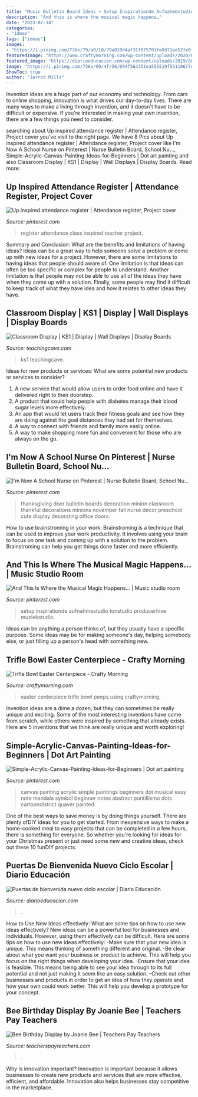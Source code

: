 ```yaml
---
title: "Music Bulletin Board Ideas ~ Setup Inspirationde Aufnahmestudio Tonstudio Producerhive Muziekstudio"
description: "And this is where the musical magic happens…"
date: "2023-07-14"
categories:
- "ideas"
tags: ["ideas"]
images:
- "https://i.pinimg.com/736x/79/a0/10/79a010d4af31f075701fe0d71ee52fe0.jpg"
featuredImage: "https://www.craftymorning.com/wp-content/uploads/2020/03/trifle-bowl-easter-centerpiece.jpg"
featured_image: "https://diarioeducacion.com/wp-content/uploads/2019/08/Puertas-bienvenida-7-768x1024.jpg"
image: "https://i.pinimg.com/736x/09/4f/56/094f564351ea555519f55110677d4bf5.jpg"
ShowToc: true
author: "Jarrod Mills"
---
```



Invention ideas are a huge part of our economy and technology. From cars to online shopping, innovation is what drives our day-to-day lives. There are many ways to make a living through invention, and it doesn't have to be difficult or expensive. If you're interested in making your own invention, there are a few things you need to consider.

	

		
searching about Up inspired attendance register | Attendance register, Project cover you've visit to the right page. We have 8 Pics about Up inspired attendance register | Attendance register, Project cover like I&#039;m Now A School Nurse on Pinterest | Nurse Bulletin Board, School Nu…, Simple-Acrylic-Canvas-Painting-Ideas-for-Beginners | Dot art painting and also Classroom Display | KS1 | Display | Wall Displays | Display Boards. Read more:
		
    
## Up Inspired Attendance Register | Attendance Register, Project Cover

<img loading=lazy src="https://i.pinimg.com/736x/79/a0/10/79a010d4af31f075701fe0d71ee52fe0.jpg" onerror="this.onerror=null;this.src='https://tse3.mm.bing.net/th?id=OIP.z-An-aFSAyksksoF70YkRgHaJ3&amp;pid=15.1';" alt="Up inspired attendance register | Attendance register, Project cover">

_Source: pinterest.com_

>register attendance class inspired teacher project. 

	

Summary and Conclusion: What are the benefits and limitations of having ideas?
Ideas can be a great way to help someone solve a problem or come up with new ideas for a project. However, there are some limitations to having ideas that people should aware of. One limitation is that ideas can often be too specific or complex for people to understand. Another limitation is that people may not be able to use all of the ideas they have when they come up with a solution. Finally, some people may find it difficult to keep track of what they have idea and how it relates to other ideas they have.

    
## Classroom Display | KS1 | Display | Wall Displays | Display Boards

<img loading=lazy src="https://www.teachingcave.com/wp-content/uploads/2013/10/Star.jpg" onerror="this.onerror=null;this.src='https://tse3.mm.bing.net/th?id=OIP.JSM7LuKsOx9R3LmZ2Li0awHaJ4&amp;pid=15.1';" alt="Classroom Display | KS1 | Display | Wall Displays | Display Boards">

_Source: teachingcave.com_

>ks1 teachingcave. 

	

Ideas for new products or services: What are some potential new products or services to consider?
1. A new service that would allow users to order food online and have it delivered right to their doorstep.
2. A product that could help people with diabetes manage their blood sugar levels more effectively.
3. An app that would let users track their fitness goals and see how they are doing against the goal distances they had set for themselves.
4. A way to connect with friends and family more easily online.
5. A way to make shopping more fun and convenient for those who are always on the go.

    
## I&#039;m Now A School Nurse On Pinterest | Nurse Bulletin Board, School Nu…

<img loading=lazy src="https://s-media-cache-ak0.pinimg.com/originals/d7/b1/15/d7b1158d54fbed4836f503a7f9ccd728.jpg" onerror="this.onerror=null;this.src='https://tse4.mm.bing.net/th?id=OIP.b79qJv4zONiW3IW2dLii8AHaJ4&amp;pid=15.1';" alt="I&#039;m Now A School Nurse on Pinterest | Nurse Bulletin Board, School Nu…">

_Source: pinterest.com_

>thanksgiving door bulletin boards decoration minion classroom thankful decorations minions november fall nurse decor preschool cute display decorating office doors. 

	

How to use brainstroming in your work.
Brainstroming is a technique that can be used to improve your work productivity. It involves using your brain to focus on one task and coming up with a solution to the problem. Brainstroming can help you get things done faster and more efficiently.

    
## And This Is Where The Musical Magic Happens… | Music Studio Room

<img loading=lazy src="https://i.pinimg.com/736x/09/4f/56/094f564351ea555519f55110677d4bf5.jpg" onerror="this.onerror=null;this.src='https://tse2.mm.bing.net/th?id=OIP.aEf4jHyZqg5i0wyV4pyu5QHaLH&amp;pid=15.1';" alt="And This Is Where the Musical Magic Happens… | Music studio room">

_Source: pinterest.com_

>setup inspirationde aufnahmestudio tonstudio producerhive muziekstudio. 

	

Ideas can be anything a person thinks of, but they usually have a specific purpose. Some ideas may be for making someone's day, helping somebody else, or just filling up a person's head with something new.

    
## Trifle Bowl Easter Centerpiece - Crafty Morning

<img loading=lazy src="https://www.craftymorning.com/wp-content/uploads/2020/03/trifle-bowl-easter-centerpiece.jpg" onerror="this.onerror=null;this.src='https://tse3.mm.bing.net/th?id=OIP.eB23eEcBSVY_QJxlJp5t3wHaLH&amp;pid=15.1';" alt="Trifle Bowl Easter Centerpiece - Crafty Morning">

_Source: craftymorning.com_

>easter centerpiece trifle bowl peeps using craftymorning. 

	

Invention ideas are a dime a dozen, but they can sometimes be really unique and exciting. Some of the most interesting inventions have come from scratch, while others were inspired by something that already exists. Here are 5 inventions that we think are really unique and worth exploring!

    
## Simple-Acrylic-Canvas-Painting-Ideas-for-Beginners | Dot Art Painting

<img loading=lazy src="https://i.pinimg.com/736x/d5/d4/fc/d5d4fccda7c429a450ed44ca310f9294.jpg" onerror="this.onerror=null;this.src='https://tse1.mm.bing.net/th?id=OIP.fXcX0kVbilxeK3o5I0-kcAHaJ4&amp;pid=15.1';" alt="Simple-Acrylic-Canvas-Painting-Ideas-for-Beginners | Dot art painting">

_Source: pinterest.com_

>canvas painting acrylic simple paintings beginners dot musical easy note mandala symbol beginner notes abstract puntillismo dots cartoondistrict quaver painted. 

	

One of the best ways to save money is by doing things yourself. There are plenty ofDIY ideas for you to get started. From inexpensive ways to make a home-cooked meal to easy projects that can be completed in a few hours, there is something for everyone. So whether you're looking for ideas for your Christmas present or just need some new and creative ideas, check out these 10 funDIY projects.

    
## Puertas De Bienvenida Nuevo Ciclo Escolar | Diario Educación

<img loading=lazy src="https://diarioeducacion.com/wp-content/uploads/2019/08/Puertas-bienvenida-7-768x1024.jpg" onerror="this.onerror=null;this.src='https://tse1.mm.bing.net/th?id=OIP.D84xUCDCnvbCNvWE9SrhFAHaJ4&amp;pid=15.1';" alt="Puertas de bienvenida nuevo ciclo escolar | Diario Educación">

_Source: diarioeducacion.com_

>. 

	

How to Use New Ideas effectively: What are some tips on how to use new ideas effectively?
New ideas can be a powerful tool for businesses and individuals. However, using them effectively can be difficult. Here are some tips on how to use new ideas effectively: 
-Make sure that your new idea is unique. This means thinking of something different and original. 
-Be clear about what you want your business or product to achieve. This will help you focus on the right things when developing your idea. 
-Ensure that your idea is feasible. This means being able to see your idea through to its full potential and not just making it seem like an easy solution. 
-Check out other businesses and products in order to get an idea of how they operate and how your own could work better. This will help you develop a prototype for your concept.

    
## Bee Birthday Display By Joanie Bee | Teachers Pay Teachers

<img loading=lazy src="https://ecdn.teacherspayteachers.com/thumbitem/Bee-Birthday-Display-4461398-1589578724/original-4461398-3.jpg" onerror="this.onerror=null;this.src='https://tse3.mm.bing.net/th?id=OIP.7M1voPVcqUTg3QW1vvKAHAAAAA&amp;pid=15.1';" alt="Bee Birthday Display by Joanie Bee | Teachers Pay Teachers">

_Source: teacherspayteachers.com_

>. 

	

Why is innovation important?
Innovation is important because it allows businesses to create new products and services that are more effective, efficient, and affordable. Innovation also helps businesses stay competitive in the marketplace.

